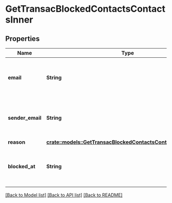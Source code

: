 # GetTransacBlockedContactsContactsInner

## Properties

Name | Type | Description | Notes
------------ | ------------- | ------------- | -------------
**email** | **String** | Email address of the blocked or unsubscribed contact | 
**sender_email** | **String** | Sender email address of the blocked or unsubscribed contact | 
**reason** | [**crate::models::GetTransacBlockedContactsContactsInnerReason**](getTransacBlockedContacts_contacts_inner_reason.md) |  | 
**blocked_at** | **String** | Date when the contact was blocked or unsubscribed on | 

[[Back to Model list]](../README.md#documentation-for-models) [[Back to API list]](../README.md#documentation-for-api-endpoints) [[Back to README]](../README.md)


